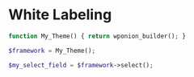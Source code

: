 # White Labeling

```php
function My_Theme() { return wponion_builder(); }

$framework = My_Theme();

$my_select_field = $framework->select();
```

